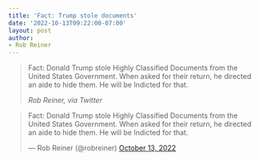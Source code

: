 ```yaml
---
title: 'Fact: Trump stole documents'
date: '2022-10-13T09:22:00-07:00'
layout: post
author:
- Rob Reiner
---
```


> Fact: Donald Trump stole Highly Classified Documents from the United States Government. When asked for their return, he directed an aide to hide them. He will be Indicted for that.
>
> <cite>Rob Reiner, via Twitter</cite>

<blockquote class="twitter-tweet"><p lang="en" dir="ltr">Fact: Donald Trump stole Highly Classified Documents from the United States Government. When asked for their return, he directed an aide to hide them. He will be Indicted for that.</p>&mdash; Rob Reiner (@robreiner) <a href="https://twitter.com/robreiner/status/1580560914989780993?ref_src=twsrc%5Etfw">October 13, 2022</a></blockquote> <script async src="https://platform.twitter.com/widgets.js" charset="utf-8"></script>

